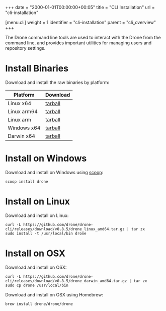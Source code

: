 +++
date = "2000-01-01T00:00:00+00:05"
title = "CLI Installation"
url = "cli-installation"

[menu.cli]
  weight = 1
  identifier = "cli-installation"
  parent = "cli_overview"
+++

The Drone command line tools are used to interact with the Drone from the command line, and provides important utilities for managing users and repository settings.

# Install Binaries

Download and install the raw binaries by platform:

Platform    | Download
------------|---------
Linux x64   | [tarball](https://github.com/drone/drone-cli/releases/download/v0.8.5/drone_linux_amd64.tar.gz)
Linux arm64 | [tarball](https://github.com/drone/drone-cli/releases/download/v0.8.5/drone_linux_arm64.tar.gz)
Linux arm   | [tarball](https://github.com/drone/drone-cli/releases/download/v0.8.5/drone_linux_arm.tar.gz)
Windows x64 | [tarball](https://github.com/drone/drone-cli/releases/download/v0.8.5/drone_windows_amd64.tar.gz)
Darwin x64  | [tarball](https://github.com/drone/drone-cli/releases/download/v0.8.5/drone_darwin_amd64.tar.gz)

# Install on Windows

Download and install on Windows using [scoop](http://scoop.sh):

```nohighlight
scoop install drone
```

# Install on Linux

Download and install on Linux:

```nohighlight
curl -L https://github.com/drone/drone-cli/releases/download/v0.8.5/drone_linux_amd64.tar.gz | tar zx
sudo install -t /usr/local/bin drone
```

# Install on OSX

Download and install on OSX:

```nohighlight
curl -L https://github.com/drone/drone-cli/releases/download/v0.8.5/drone_darwin_amd64.tar.gz | tar zx
sudo cp drone /usr/local/bin
```

Download and install on OSX using Homebrew:

```nohighlight
brew install drone/drone/drone
```
